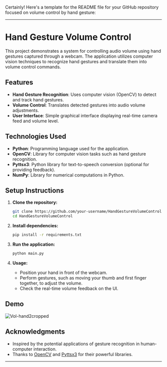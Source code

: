 Certainly! Here's a template for the README file for your GitHub repository focused on volume control by hand gesture:

---

# Hand Gesture Volume Control

This project demonstrates a system for controlling audio volume using hand gestures captured through a webcam. The application utilizes computer vision techniques to recognize hand gestures and translate them into volume control commands.

## Features

- **Hand Gesture Recognition**: Uses computer vision (OpenCV) to detect and track hand gestures.
- **Volume Control**: Translates detected gestures into audio volume adjustments.
- **User Interface**: Simple graphical interface displaying real-time camera feed and volume level.

## Technologies Used

- **Python**: Programming language used for the application.
- **OpenCV**: Library for computer vision tasks such as hand gesture recognition.
- **Pyttsx3**: Python library for text-to-speech conversion (optional for providing feedback).
- **NumPy**: Library for numerical computations in Python.

## Setup Instructions

1. **Clone the repository:**
   ```bash
   git clone https://github.com/your-username/HandGestureVolumeControl.git
   cd HandGestureVolumeControl
   ```

2. **Install dependencies:**
   ```bash
   pip install -r requirements.txt
   ```

3. **Run the application:**
   ```bash
   python main.py
   ```

4. **Usage:**
   - Position your hand in front of the webcam.
   - Perform gestures, such as moving your thumb and first finger together, to adjust the volume.
   - Check the real-time volume feedback on the UI.

## Demo
![Vol-hand2cropped](https://github.com/ag142/Gesture-Driven-Volume/assets/116592046/41b66b83-0891-4b66-b0e7-b1bd8102ce23)



## Acknowledgments

- Inspired by the potential applications of gesture recognition in human-computer interaction.
- Thanks to [OpenCV](https://opencv.org/) and [Pyttsx3](https://pypi.org/project/pyttsx3/) for their powerful libraries.

---
